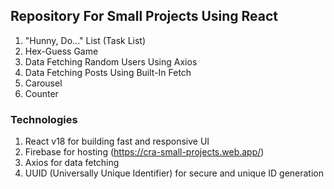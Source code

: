 ## Repository For Small Projects Using React

1. "Hunny, Do..." List (Task List)
2. Hex-Guess Game
3. Data Fetching Random Users Using Axios
4. Data Fetching Posts Using Built-In Fetch
5. Carousel
6. Counter

### Technologies

1. React v18 for building fast and responsive UI
2. Firebase for hosting (https://cra-small-projects.web.app/)
3. Axios for data fetching
4. UUID (Universally Unique Identifier) for secure and unique ID generation
